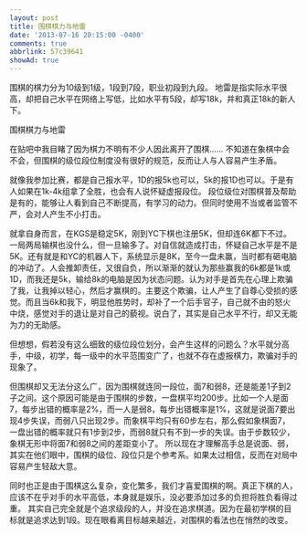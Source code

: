 ```yaml
---
layout: post
title: 围棋棋力与地雷
date: '2013-07-16 20:15:00 -0400'
comments: true
abbrlink: 57c39641
showAd: true
---
```

围棋的棋力分为10级到1级，1段到7段，职业初段到九段。
地雷是指实际水平很高，却把自己水平在网络上写低，比如水平有5段，却写18k，并和真正18k的新人下。

围棋棋力与地雷

在贴吧中我目睹了因为棋力不明有不少人因此离开了围棋……
不知道在象棋中会不会，但围棋的级位段位制度没有很好的规范，反而让人与人容易产生矛盾。

就像我参加比赛，都是自己报水平，1D的报5k也可以，5k的报1D也可以。于是有人如果在1k-4k组拿了全胜，也会有人说怀疑虚报段位。
段位级位对围棋普及帮助是有的，能够让人看到自己不断提高，有学习的动力。但同时使用不当或者监管不严，会对人产生不小打击。

就拿自身而言，在KGS是稳定5K，刚到YC下棋也注册5K，但却连6K都下不过。一局两局输棋也没什么，但一旦输多了。对自信就造成打击，怀疑自己水平是不是5K。还有就是和YC的机器人下，系统显示是8K，至今一盘未赢，当时都有砸电脑的冲动了。人会推卸责任，又很自负，所以渐渐的就认为那些赢我的6k都是1k或1D，而我还是5k，输给8k的电脑是因为状态问题。认为对手是首先在心理上欺骗了我，让我掉以轻心，然后才赢棋的。主要这个欺骗，让人产生了自尊心受损的感觉。而且当6k和我下，明显他胜势时，却补了一个后手官子，自己就不由的怒火中烧，感觉对手的退让是对自己的藐视。说白了，其实是自己水平不行，却又无能为力的无助感。

但想想，假若没有这么细致的级位段位划分，会产生这样的问题么？水平就分高手，中级，初学，每一级中的水平范围变广了，也就不存在虚报棋力，欺骗对手的现象了。

但围棋却又无法分这么广，因为围棋就连同一段位，面7和弱8，还是能差1子到2子之间。这个原因可能是由于围棋的步数，一盘棋平均200步。比如一个人是面7，每步出错的概率是2%，而一人是弱8，每步出错概率是1%，这就是说面7要出现4步失误，而弱八只出现2步。而象棋平均只有60步左右，那么假如象棋面7，一盘出错的概率就只有1步到2步，而弱8就只有不到一步的失误。由于步数较少，象棋无形中将面7和弱8之间的差距变小了。
所以现在才理解高手总是说面、弱，其实在他们眼中，围棋的级位、段位只是个参考系。如果太过相信，反而在对局中容易产生轻敌大意。

同时也正是由于围棋这么复杂，变化繁多，我们才喜爱围棋的啊。真正下棋的人，应该不在乎对手的水平高低，本身就是娱乐，没必要添加过多的负担将胜负看得过重。
其实自己完全就是个追求级段的人，并没在追求棋道。因为在最初学棋的目标就是追求达到1段。现在眼看离目标越来越近，对围棋的看法也在悄然的改变。
